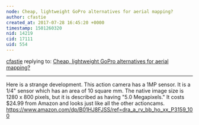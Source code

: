 ```yaml
---
node: Cheap, lightweight GoPro alternatives for aerial mapping?
author: cfastie
created_at: 2017-07-28 16:45:20 +0000
timestamp: 1501260320
nid: 14219
cid: 17111
uid: 554
---
```




[cfastie](../profile/cfastie) replying to: [Cheap, lightweight GoPro alternatives for aerial mapping?](../notes/warren/05-20-2017/cheap-lightweight-gopro-alternatives-for-aerial-mapping)

----
Here is a strange development. This action camera has a 1MP sensor. It is a 1/4" sensor which has an area of 10 square mm. The native image size is 1280 x 800 pixels, but it is described as having "5.0 Megapixels." It costs $24.99 from Amazon and looks just like all the other actioncams. 
https://www.amazon.com/dp/B01HJ8FJSS/ref=dra_a_rv_bb_ho_xx_P3159_100
